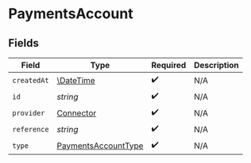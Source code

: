 # PaymentsAccount


## Fields

| Field                                                             | Type                                                              | Required                                                          | Description                                                       |
| ----------------------------------------------------------------- | ----------------------------------------------------------------- | ----------------------------------------------------------------- | ----------------------------------------------------------------- |
| `createdAt`                                                       | [\DateTime](https://www.php.net/manual/en/class.datetime.php)     | :heavy_check_mark:                                                | N/A                                                               |
| `id`                                                              | *string*                                                          | :heavy_check_mark:                                                | N/A                                                               |
| `provider`                                                        | [Connector](../../models/shared/Connector.md)                     | :heavy_check_mark:                                                | N/A                                                               |
| `reference`                                                       | *string*                                                          | :heavy_check_mark:                                                | N/A                                                               |
| `type`                                                            | [PaymentsAccountType](../../models/shared/PaymentsAccountType.md) | :heavy_check_mark:                                                | N/A                                                               |